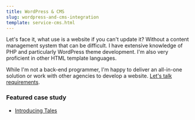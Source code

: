 ```yaml
---
title: WordPress & CMS
slug: wordpress-and-cms-integration
template: service-cms.html
---
```


Let's face it, what use is a website if you can't update it? Without a content management system that can be difficult. I have extensive knowledge of PHP and particularly WordPress theme development. I'm also very proficient in other HTML template languages.

While I'm not a back-end programmer, I'm happy to deliver an all-in-one solution or work with other agencies to develop a website. [Let's talk requirements](/contact/).

### Featured case study

* [Introducing Tales](/2014/02/17/introducing-tales/)
